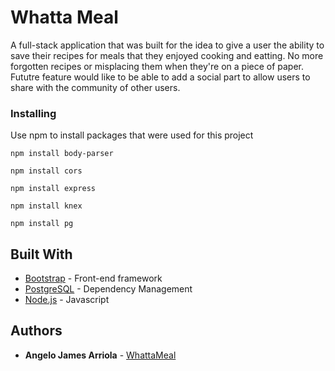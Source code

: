 # Whatta Meal

A full-stack application that was built for the idea to give a user the ability to save their recipes for meals that they enjoyed cooking and eatting. No more forgotten recipes or misplacing them when they're on a piece of paper. Fututre feature would like to be able to add a social part to allow users to share with the community of other users.

### Installing

Use npm to install packages that were used for this project

```
npm install body-parser
```
```
npm install cors
```
```
npm install express
```
```
npm install knex
```
```
npm install pg
```

## Built With

* [Bootstrap](https://getbootstrap.com/) - Front-end framework
* [PostgreSQL](https://www.postgresql.org/) - Dependency Management
* [Node.js](https://nodejs.org/en/) - Javascript

## Authors

* **Angelo James Arriola** - [WhattaMeal](https://github.com/angelo-james/whatta-meal-backend)
